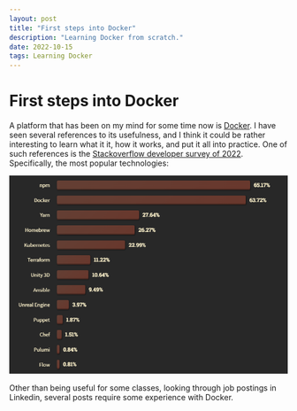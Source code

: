 ```yaml
---
layout: post
title: "First steps into Docker"
description: "Learning Docker from scratch."
date: 2022-10-15
tags: Learning Docker
---
```


# First steps into Docker

A platform that has been on my mind for some time now is [Docker][why_docker]. I have seen several references to its usefulness, and I think it could be rather interesting to learn what it it, how it works, and put it all into practice. One of such references is the [Stackoverflow developer survey of 2022][stackoverflow_2022]. Specifically, the most popular technologies:

![Most popular technologies](/assets/_images/stackoverflow_dev_survey_technology.png)

Other than being useful for some classes, looking through job postings in Linkedin, several posts require some experience with Docker.

[why_docker]: https://www.docker.com/
[stackoverflow_2022]: https://survey.stackoverflow.co/2022